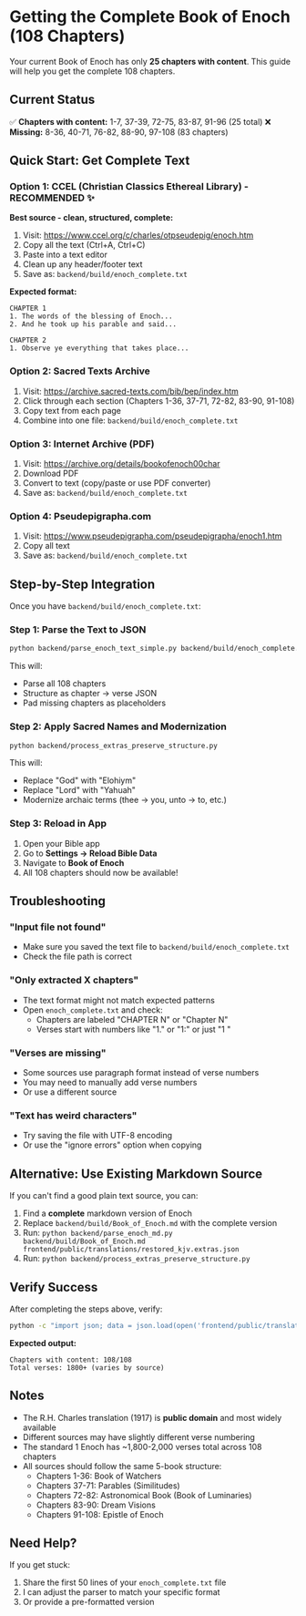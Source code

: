 # Getting the Complete Book of Enoch (108 Chapters)

Your current Book of Enoch has only **25 chapters with content**. This guide will help you get the complete 108 chapters.

## Current Status

✅ **Chapters with content:** 1-7, 37-39, 72-75, 83-87, 91-96 (25 total)
❌ **Missing:** 8-36, 40-71, 76-82, 88-90, 97-108 (83 chapters)

## Quick Start: Get Complete Text

### Option 1: CCEL (Christian Classics Ethereal Library) - RECOMMENDED ✨

**Best source - clean, structured, complete:**

1. Visit: https://www.ccel.org/c/charles/otpseudepig/enoch.htm
2. Copy all the text (Ctrl+A, Ctrl+C)
3. Paste into a text editor
4. Clean up any header/footer text
5. Save as: `backend/build/enoch_complete.txt`

**Expected format:**
```
CHAPTER 1
1. The words of the blessing of Enoch...
2. And he took up his parable and said...

CHAPTER 2
1. Observe ye everything that takes place...
```

### Option 2: Sacred Texts Archive

1. Visit: https://archive.sacred-texts.com/bib/bep/index.htm
2. Click through each section (Chapters 1-36, 37-71, 72-82, 83-90, 91-108)
3. Copy text from each page
4. Combine into one file: `backend/build/enoch_complete.txt`

### Option 3: Internet Archive (PDF)

1. Visit: https://archive.org/details/bookofenoch00char
2. Download PDF
3. Convert to text (copy/paste or use PDF converter)
4. Save as: `backend/build/enoch_complete.txt`

### Option 4: Pseudepigrapha.com

1. Visit: https://www.pseudepigrapha.com/pseudepigrapha/enoch1.htm
2. Copy all text
3. Save as: `backend/build/enoch_complete.txt`

## Step-by-Step Integration

Once you have `backend/build/enoch_complete.txt`:

### Step 1: Parse the Text to JSON

```bash
python backend/parse_enoch_text_simple.py backend/build/enoch_complete.txt frontend/public/translations/restored_kjv.extras.json
```

This will:
- Parse all 108 chapters
- Structure as chapter → verse JSON
- Pad missing chapters as placeholders

### Step 2: Apply Sacred Names and Modernization

```bash
python backend/process_extras_preserve_structure.py
```

This will:
- Replace "God" with "Elohiym"
- Replace "Lord" with "Yahuah"  
- Modernize archaic terms (thee → you, unto → to, etc.)

### Step 3: Reload in App

1. Open your Bible app
2. Go to **Settings → Reload Bible Data**
3. Navigate to **Book of Enoch**
4. All 108 chapters should now be available!

## Troubleshooting

### "Input file not found"
- Make sure you saved the text file to `backend/build/enoch_complete.txt`
- Check the file path is correct

### "Only extracted X chapters"
- The text format might not match expected patterns
- Open `enoch_complete.txt` and check:
  - Chapters are labeled "CHAPTER N" or "Chapter N"
  - Verses start with numbers like "1." or "1:" or just "1 "
  
### "Verses are missing"
- Some sources use paragraph format instead of verse numbers
- You may need to manually add verse numbers
- Or use a different source

### "Text has weird characters"
- Try saving the file with UTF-8 encoding
- Or use the "ignore errors" option when copying

## Alternative: Use Existing Markdown Source

If you can't find a good plain text source, you can:

1. Find a **complete** markdown version of Enoch
2. Replace `backend/build/Book_of_Enoch.md` with the complete version
3. Run: `python backend/parse_enoch_md.py backend/build/Book_of_Enoch.md frontend/public/translations/restored_kjv.extras.json`
4. Run: `python backend/process_extras_preserve_structure.py`

## Verify Success

After completing the steps above, verify:

```bash
python -c "import json; data = json.load(open('frontend/public/translations/restored_kjv.extras.json', 'r', encoding='utf-8')); enoch = data['Book of Enoch']; chapters_with_verses = sum(1 for ch in enoch.values() if ch); print(f'Chapters with content: {chapters_with_verses}/108'); total_verses = sum(len(v) for v in enoch.values()); print(f'Total verses: {total_verses}')"
```

**Expected output:**
```
Chapters with content: 108/108
Total verses: 1800+ (varies by source)
```

## Notes

- The R.H. Charles translation (1917) is **public domain** and most widely available
- Different sources may have slightly different verse numbering
- The standard 1 Enoch has ~1,800-2,000 verses total across 108 chapters
- All sources should follow the same 5-book structure:
  - Chapters 1-36: Book of Watchers
  - Chapters 37-71: Parables (Similitudes)
  - Chapters 72-82: Astronomical Book (Book of Luminaries)
  - Chapters 83-90: Dream Visions
  - Chapters 91-108: Epistle of Enoch

## Need Help?

If you get stuck:
1. Share the first 50 lines of your `enoch_complete.txt` file
2. I can adjust the parser to match your specific format
3. Or provide a pre-formatted version


